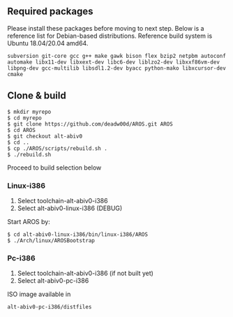 ## Required packages

Please install these packages before moving to next step. Below is a reference list for Debian-based distributions. Reference build system is Ubuntu 18.04/20.04 amd64.

    subversion git-core gcc g++ make gawk bison flex bzip2 netpbm autoconf automake libx11-dev libxext-dev libc6-dev liblzo2-dev libxxf86vm-dev libpng-dev gcc-multilib libsdl1.2-dev byacc python-mako libxcursor-dev cmake

## Clone & build

    $ mkdir myrepo
    $ cd myrepo
    $ git clone https://github.com/deadw00d/AROS.git AROS
    $ cd AROS
    $ git checkout alt-abiv0
    $ cd ..
    $ cp ./AROS/scripts/rebuild.sh .
    $ ./rebuild.sh

Proceed to build selection below

### Linux-i386

1. Select toolchain-alt-abiv0-i386
2. Select alt-abiv0-linux-i386 (DEBUG)

Start AROS by:

    $ cd alt-abiv0-linux-i386/bin/linux-i386/AROS
    $ ./Arch/linux/AROSBootstrap


### Pc-i386

1. Select toolchain-alt-abiv0-i386 (if not built yet)
2. Select alt-abiv0-pc-i386

ISO image available in

    alt-abiv0-pc-i386/distfiles
